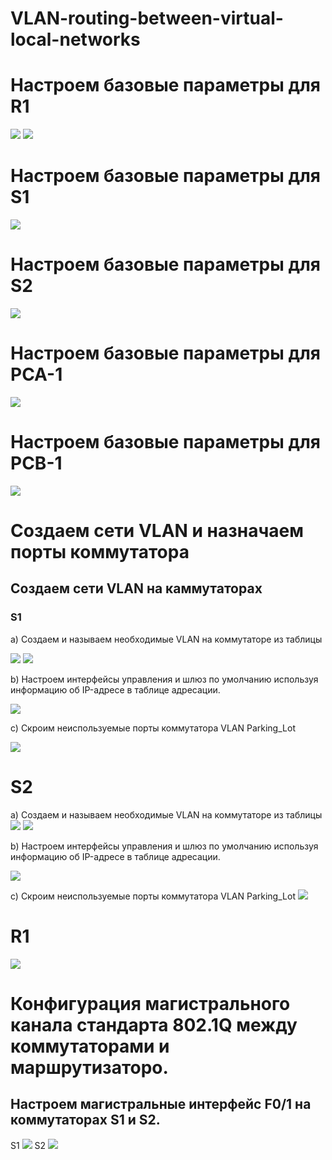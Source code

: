 # VLAN-routing-between-virtual-local-networks
# Настроем базовые параметры для R1

![](https://github.com/iGORnetwork/VLAN-routing-between-virtual-local-networks/blob/main/image/Screenshot_1.png)
![](https://github.com/iGORnetwork/VLAN-routing-between-virtual-local-networks/blob/main/image/Screenshot_2.png)

# Настроем базовые параметры для S1

![](https://github.com/iGORnetwork/VLAN-routing-between-virtual-local-networks/blob/main/image/Screenshot_3.png)

# Настроем базовые параметры для S2

![](https://github.com/iGORnetwork/VLAN-routing-between-virtual-local-networks/blob/main/image/Screenshot_4.png)

# Настроем базовые параметры для PCA-1

![](https://github.com/iGORnetwork/VLAN-routing-between-virtual-local-networks/blob/main/image/Screenshot_5.png)

# Настроем базовые параметры для PCB-1

![](https://github.com/iGORnetwork/VLAN-routing-between-virtual-local-networks/blob/main/image/Screenshot_6.png)

# Создаем сети VLAN и назначаем порты коммутатора
## Создаем сети VLAN на каммутаторах 
### S1
a) Создаем и называем необходимые VLAN на коммутаторе из таблицы 

![](https://github.com/iGORnetwork/VLAN-routing-between-virtual-local-networks/blob/main/image/Screenshot_7.png)
![](https://github.com/iGORnetwork/VLAN-routing-between-virtual-local-networks/blob/main/image/Screenshot_9.png)

b) Настроем интерфейсы управления и шлюз по умолчанию используя информацию об IP-адресе в таблице адресации. 

![](https://github.com/iGORnetwork/VLAN-routing-between-virtual-local-networks/blob/main/image/Screenshot_8.png)

c) Скроим неиспользуемые порты коммутатора VLAN Parking_Lot

![](https://github.com/iGORnetwork/VLAN-routing-between-virtual-local-networks/blob/main/image/Screenshot_7.png)


# S2
a) Создаем и называем необходимые VLAN на коммутаторе из таблицы 
![](https://github.com/iGORnetwork/VLAN-routing-between-virtual-local-networks/blob/main/image/Screenshot_10.png)
![](https://github.com/iGORnetwork/VLAN-routing-between-virtual-local-networks/blob/main/image/Screenshot_11.png)

b) Настроем интерфейсы управления и шлюз по умолчанию используя информацию об IP-адресе в таблице адресации. 

![](https://github.com/iGORnetwork/VLAN-routing-between-virtual-local-networks/blob/main/image/Screenshot_12.png)

c) Скроим неиспользуемые порты коммутатора VLAN Parking_Lot
![](https://github.com/iGORnetwork/VLAN-routing-between-virtual-local-networks/blob/main/image/Screenshot_10.png)

# R1

![](https://github.com/iGORnetwork/VLAN-routing-between-virtual-local-networks/blob/main/image/Screenshot_13.png)


# Конфигурация магистрального канала стандарта 802.1Q между коммутаторами и маршрутизаторо.
## Настроем магистральные интерфейс F0/1 на коммутаторах S1 и S2.
S1
![](https://github.com/iGORnetwork/VLAN-routing-between-virtual-local-networks/blob/main/image/Screenshot_14.png)
S2
![](https://github.com/iGORnetwork/VLAN-routing-between-virtual-local-networks/blob/main/image/Screenshot_15.png)







